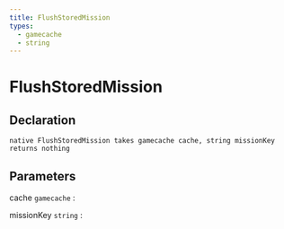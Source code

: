 ```yaml
---
title: FlushStoredMission
types:
  - gamecache
  - string
---
```


# FlushStoredMission

## Declaration

```jass
native FlushStoredMission takes gamecache cache, string missionKey returns nothing
```

## Parameters
cache `gamecache`
: 

missionKey `string`
: 
